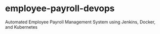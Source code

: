 # employee-payroll-devops
Automated Employee Payroll Management System using Jenkins, Docker, and Kubernetes
